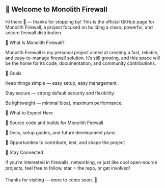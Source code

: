 ## 🧱 Welcome to Monolith Firewall

Hi there 👋 — thanks for stopping by!
This is the official GitHub page for Monolith Firewall, a project focused on building a clean, powerful, and secure firewall distribution.

🌟 What Is Monolith Firewall?

Monolith Firewall is my personal project aimed at creating a fast, reliable, and easy-to-manage firewall solution.
It’s still growing, and this space will be the home for its code, documentation, and community contributions.

🧭 Goals

Keep things simple — easy setup, easy management.

Stay secure — strong default security and flexibility.

Be lightweight — minimal bloat, maximum performance.

🧪 What to Expect Here

🧰 Source code and builds for Monolith Firewall

📝 Docs, setup guides, and future development plans

🚀 Opportunities to contribute, test, and shape the project

🙌 Stay Connected

If you’re interested in firewalls, networking, or just like cool open-source projects, feel free to follow, star ⭐ the repo, or get involved!

Thanks for visiting — more to come soon. 🖤
